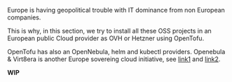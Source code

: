 Europe is having geopolitical trouble with IT dominance from non European companies.

This is why, in this section, we try to install all these OSS projects in an European public Cloud provider as OVH or Hetzner using OpenTofu.

OpenTofu has also an OpenNebula, helm and kubectl providers. Openebula & Virt8era is another Europe sovereing cloud initiative, see [link1](https://opennebula.io/innovation/virt8ra/) and [link2](https://www.youtube.com/watch?v=PGpCeoqtHWg).

**WIP**